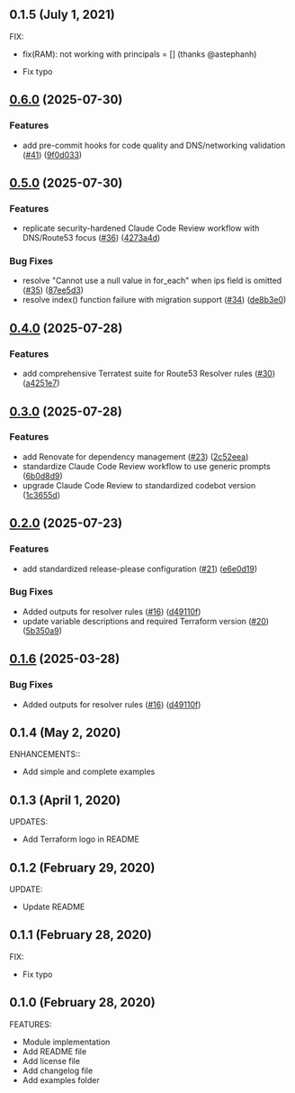 ## 0.1.5 (July 1, 2021)

FIX:

* fix(RAM): not working with principals = [] (thanks @astephanh)

* Fix typo
## [0.6.0](https://github.com/lgallard/terraform-aws-route53-resolver-rules/compare/0.5.0...0.6.0) (2025-07-30)


### Features

* add pre-commit hooks for code quality and DNS/networking validation ([#41](https://github.com/lgallard/terraform-aws-route53-resolver-rules/issues/41)) ([9f0d033](https://github.com/lgallard/terraform-aws-route53-resolver-rules/commit/9f0d0332ccc7bce86a058d9b94d8e324cc769a53))

## [0.5.0](https://github.com/lgallard/terraform-aws-route53-resolver-rules/compare/0.4.0...0.5.0) (2025-07-30)


### Features

* replicate security-hardened Claude Code Review workflow with DNS/Route53 focus ([#36](https://github.com/lgallard/terraform-aws-route53-resolver-rules/issues/36)) ([4273a4d](https://github.com/lgallard/terraform-aws-route53-resolver-rules/commit/4273a4d3b32f43ee2e60f40fe46721db56074961))


### Bug Fixes

* resolve "Cannot use a null value in for_each" when ips field is omitted ([#35](https://github.com/lgallard/terraform-aws-route53-resolver-rules/issues/35)) ([87ee5d3](https://github.com/lgallard/terraform-aws-route53-resolver-rules/commit/87ee5d3ae9e29fea6d32664f4422d31440bb7f9e))
* resolve index() function failure with migration support ([#34](https://github.com/lgallard/terraform-aws-route53-resolver-rules/issues/34)) ([de8b3e0](https://github.com/lgallard/terraform-aws-route53-resolver-rules/commit/de8b3e061f3aceacfcea85afa6dfde175962f940))

## [0.4.0](https://github.com/lgallard/terraform-aws-route53-resolver-rules/compare/0.3.0...0.4.0) (2025-07-28)


### Features

* add comprehensive Terratest suite for Route53 Resolver rules ([#30](https://github.com/lgallard/terraform-aws-route53-resolver-rules/issues/30)) ([a4251e7](https://github.com/lgallard/terraform-aws-route53-resolver-rules/commit/a4251e761566cef36e74cbc1c02ca53a2ffecd58))

## [0.3.0](https://github.com/lgallard/terraform-aws-route53-resolver-rules/compare/0.2.0...0.3.0) (2025-07-28)


### Features

* add Renovate for dependency management ([#23](https://github.com/lgallard/terraform-aws-route53-resolver-rules/issues/23)) ([2c52eea](https://github.com/lgallard/terraform-aws-route53-resolver-rules/commit/2c52eead47e5f4b3a4cf0a65329066a21257ebd9))
* standardize Claude Code Review workflow to use generic prompts ([6b0d8d9](https://github.com/lgallard/terraform-aws-route53-resolver-rules/commit/6b0d8d92a50a3131aaf7f53d73e6bb792fa82c94))
* upgrade Claude Code Review to standardized codebot version ([1c3655d](https://github.com/lgallard/terraform-aws-route53-resolver-rules/commit/1c3655d7f39f83efc9a2a43837a04a112f46743a))

## [0.2.0](https://github.com/lgallard/terraform-aws-route53-resolver-rules/compare/0.1.5...0.2.0) (2025-07-23)


### Features

* add standardized release-please configuration ([#21](https://github.com/lgallard/terraform-aws-route53-resolver-rules/issues/21)) ([e6e0d19](https://github.com/lgallard/terraform-aws-route53-resolver-rules/commit/e6e0d192e585eade71578d738f9da965084d8474))


### Bug Fixes

* Added outputs for resolver rules ([#16](https://github.com/lgallard/terraform-aws-route53-resolver-rules/issues/16)) ([d49110f](https://github.com/lgallard/terraform-aws-route53-resolver-rules/commit/d49110f24645ddf2a4f0042bbc651d34f43b6fde))
* update variable descriptions and required Terraform version ([#20](https://github.com/lgallard/terraform-aws-route53-resolver-rules/issues/20)) ([5b350a9](https://github.com/lgallard/terraform-aws-route53-resolver-rules/commit/5b350a947a4adab39ba9c9cf753a714dbc1f86f0))

## [0.1.6](https://github.com/lgallard/terraform-aws-route53-resolver-rules/compare/0.1.5...0.1.6) (2025-03-28)


### Bug Fixes

* Added outputs for resolver rules ([#16](https://github.com/lgallard/terraform-aws-route53-resolver-rules/issues/16)) ([d49110f](https://github.com/lgallard/terraform-aws-route53-resolver-rules/commit/d49110f24645ddf2a4f0042bbc651d34f43b6fde))

## 0.1.4 (May 2, 2020)

ENHANCEMENTS::

* Add simple and complete examples

## 0.1.3 (April 1, 2020)

UPDATES:

* Add Terraform logo in README

## 0.1.2 (February 29, 2020)

UPDATE:

* Update README

## 0.1.1 (February 28, 2020)

FIX:

* Fix typo
  
## 0.1.0 (February 28, 2020)

FEATURES:

* Module implementation
* Add README file
* Add license file
* Add changelog file
* Add examples folder
